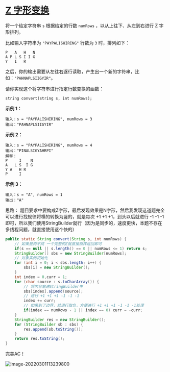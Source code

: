 # [Z 字形变换](https://leetcode-cn.com/problems/zigzag-conversion/)

将一个给定字符串 `s` 根据给定的行数 `numRows` ，以从上往下、从左到右进行 Z 字形排列。

比如输入字符串为 `"PAYPALISHIRING"` 行数为 `3` 时，排列如下：

```
P   A   H   N
A P L S I I G
Y   I   R
```

之后，你的输出需要从左往右逐行读取，产生出一个新的字符串，比如：`"PAHNAPLSIIGYIR"`。

请你实现这个将字符串进行指定行数变换的函数：

```
string convert(string s, int numRows);
```

 

**示例 1：**

```
输入：s = "PAYPALISHIRING", numRows = 3
输出："PAHNAPLSIIGYIR"
```

**示例 2：**

```
输入：s = "PAYPALISHIRING", numRows = 4
输出："PINALSIGYAHRPI"
解释：
P     I    N
A   L S  I G
Y A   H R
P     I
```

**示例 3：**

```
输入：s = "A", numRows = 1
输出："A"
```



思路：
 题目要求中要构成Z字形，最后发现效果是N字形，然后我发现这道题完全可以进行找规律将横的转换为竖的，就是每次 +1 +1 +1，到头以后就进行 -1 -1 -1即可，所以我们使用StringBuilder就行（因为是同步的，速度更快，本题不存在多线程问题，就直接使用这个快的）

```java
public static String convert(String s, int numRows) {
    // 如果是构不成 一个完整的Z就直接原样返回即可
    if(s == null || s.length() == 0 || numRows <= 1) return s;
    StringBuilder[] sbs = new StringBuilder[numRows];
    // 对象实例初始化
    for (int i = 0; i < sbs.length; i++) {
        sbs[i] = new StringBuilder();
    }
    int index = 0,curr = 1;
    for (char source : s.toCharArray()) {
        // 将内容塞进StringBuilder中
        sbs[index].append(source);
        // 进行 +1 +1 +1 -1 -1 -1
        index += curr;
        // 如果到了边界，就进行取负，方便进行 +1 +1 +1 -1 -1 -1处理
        if(index == numRows - 1 || index == 0) curr = -curr;
    }
    StringBuilder res = new StringBuilder();
    for (StringBuilder sb : sbs) {
        res.append(sb.toString());
    }
    return res.toString();
}
```

 完美AC！

![image-20220301113239800](http://image.tinx.top/image-20220301113239800.png)
